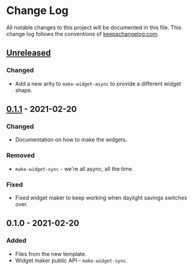 # Change Log
All notable changes to this project will be documented in this file. This change log follows the conventions of [keepachangelog.com](http://keepachangelog.com/).

## [Unreleased]
### Changed
- Add a new arity to `make-widget-async` to provide a different widget shape.

## [0.1.1] - 2021-02-20
### Changed
- Documentation on how to make the widgets.

### Removed
- `make-widget-sync` - we're all async, all the time.

### Fixed
- Fixed widget maker to keep working when daylight savings switches over.

## 0.1.0 - 2021-02-20
### Added
- Files from the new template.
- Widget maker public API - `make-widget-sync`.

[Unreleased]: https://github.com/your-name/rest-clojure/compare/0.1.1...HEAD
[0.1.1]: https://github.com/your-name/rest-clojure/compare/0.1.0...0.1.1
